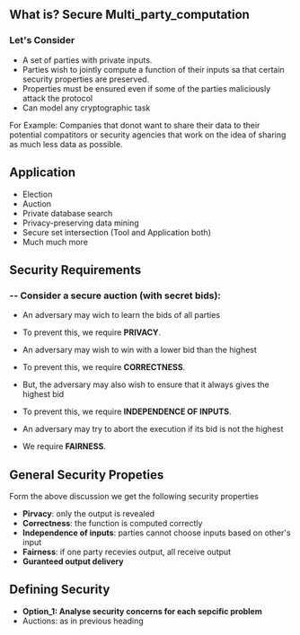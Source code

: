 ## What is? Secure Multi_party_computation

### Let's Consider 

- A set of parties with private inputs.
- Parties wish to jointly compute a function of their inputs sa that certain security properties are preserved.
- Properties must be ensured even if some of the parties maliciously attack the protocol
- Can model any cryptographic task

For Example: Companies that donot want to share their data to their potential compatitors or security agencies that work on
  the idea of sharing as much less data as possible.
  
## Application
- Election
- Auction
- Private database search
- Privacy-preserving data mining
- Secure set intersection (Tool and Application both)
- Much much more

## Security Requirements
### -- Consider a secure auction (with secret bids):
 - An adversary may wich to learn the bids of all parties
 - To prevent this, we require **PRIVACY**.
 
 - An adversary may wish to win with a lower bid than the highest
 - To prevent this, we require **CORRECTNESS**.
 
 - But, the adversary may also wish to ensure that it always gives the highest bid
 - To prevent this, we require **INDEPENDENCE OF INPUTS**.

 - An adversary may try to abort the execution if its bid is not the highest
 - We require **FAIRNESS**.

## General Security Propeties

Form the above discussion we get the following security properties
- **Pirvacy**: only the output is revealed
- **Correctness**: the function is computed correctly
- **Independence of inputs**: parties cannot choose inputs based on other's input
- **Fairness**: if one party recevies output, all receive output
- **Guranteed output delivery**

## Defining Security
- **Option_1: Analyse security concerns for each sepcific problem**
- Auctions: as in previous heading
